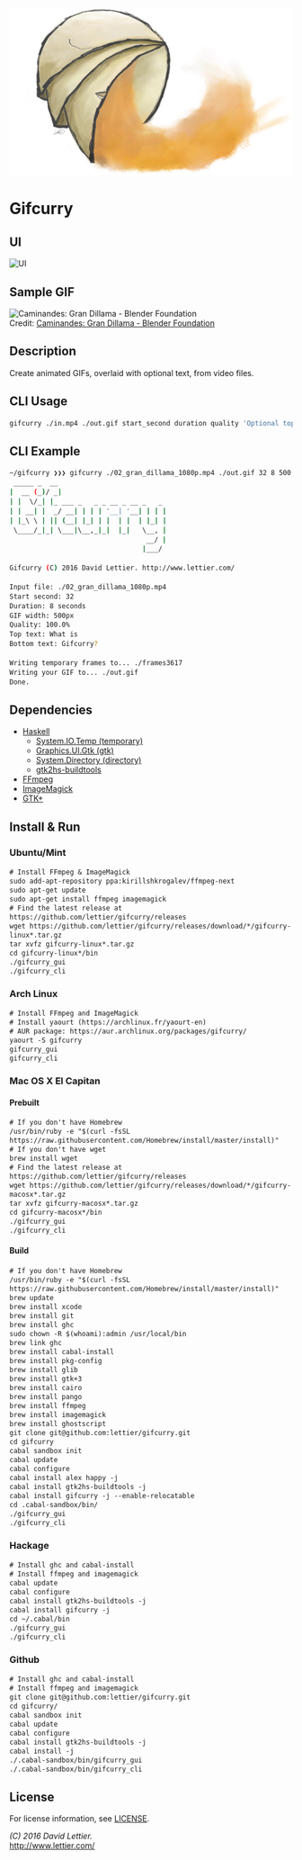 ![Gifcurry](logo.png)

# Gifcurry

## UI

![UI](ui.gif)

## Sample GIF

![Caminandes: Gran Dillama - Blender Foundation](sample.gif)  
Credit: [Caminandes: Gran Dillama - Blender Foundation](http://www.caminandes.com/)

## Description

Create animated GIFs, overlaid with optional text, from video files.

## CLI Usage

```bash
gifcurry ./in.mp4 ./out.gif start_second duration quality 'Optional top text.' 'Optional bottom text.'
```

## CLI Example

```Bash
~/gifcurry ❯❯❯ gifcurry ./02_gran_dillama_1080p.mp4 ./out.gif 32 8 500 100 'What is' 'Gifcurry?'
 _____ _  __                           
|  __ (_)/ _|                          
| |  \/_| |_ ___ _   _ _ __ _ __ _   _ 
| | __| |  _/ __| | | | '__| '__| | | |
| |_\ \ | || (__| |_| | |  | |  | |_| |
 \____/_|_| \___|\__,_|_|  |_|   \__, |
                                  __/ |
                                 |___/ 

Gifcurry (C) 2016 David Lettier. http://www.lettier.com/

Input file: ./02_gran_dillama_1080p.mp4
Start second: 32
Duration: 8 seconds
GIF width: 500px
Quality: 100.0%
Top text: What is
Bottom text: Gifcurry?

Writing temporary frames to... ./frames3617
Writing your GIF to... ./out.gif
Done.
```

## Dependencies

* [Haskell](https://www.haskell.org/platform/)
  * [System.IO.Temp (temporary)](https://hackage.haskell.org/package/temporary)
  * [Graphics.UI.Gtk (gtk)](https://hackage.haskell.org/package/gtk3)
  * [System.Directory (directory)](https://hackage.haskell.org/package/directory)
  * [gtk2hs-buildtools](https://hackage.haskell.org/package/gtk2hs-buildtools)
* [FFmpeg](https://www.ffmpeg.org/download.html)
* [ImageMagick](http://www.imagemagick.org/script/download.php)
* [GTK+](http://www.gtk.org/download/index.php)

## Install & Run

### Ubuntu/Mint

```
# Install FFmpeg & ImageMagick
sudo add-apt-repository ppa:kirillshkrogalev/ffmpeg-next
sudo apt-get update
sudo apt-get install ffmpeg imagemagick
# Find the latest release at https://github.com/lettier/gifcurry/releases
wget https://github.com/lettier/gifcurry/releases/download/*/gifcurry-linux*.tar.gz
tar xvfz gifcurry-linux*.tar.gz
cd gifcurry-linux*/bin
./gifcurry_gui
./gifcurry_cli
```

### Arch Linux

```
# Install FFmpeg and ImageMagick
# Install yaourt (https://archlinux.fr/yaourt-en)
# AUR package: https://aur.archlinux.org/packages/gifcurry/
yaourt -S gifcurry
gifcurry_gui
gifcurry_cli
```

### Mac OS X El Capitan

#### Prebuilt

```
# If you don't have Homebrew
/usr/bin/ruby -e "$(curl -fsSL https://raw.githubusercontent.com/Homebrew/install/master/install)"
# If you don't have wget
brew install wget
# Find the latest release at https://github.com/lettier/gifcurry/releases
wget https://github.com/lettier/gifcurry/releases/download/*/gifcurry-macosx*.tar.gz
tar xvfz gifcurry-macosx*.tar.gz
cd gifcurry-macosx*/bin
./gifcurry_gui
./gifcurry_cli
```

#### Build

```
# If you don't have Homebrew
/usr/bin/ruby -e "$(curl -fsSL https://raw.githubusercontent.com/Homebrew/install/master/install)"
brew update
brew install xcode
brew install git
brew install ghc
sudo chown -R $(whoami):admin /usr/local/bin
brew link ghc
brew install cabal-install
brew install pkg-config
brew install glib
brew install gtk+3
brew install cairo
brew install pango
brew install ffmpeg
brew install imagemagick
brew install ghostscript
git clone git@github.com:lettier/gifcurry.git
cd gifcurry
cabal sandbox init
cabal update
cabal configure
cabal install alex happy -j
cabal install gtk2hs-buildtools -j
cabal install gifcurry -j --enable-relocatable
cd .cabal-sandbox/bin/
./gifcurry_gui
./gifcurry_cli
```

### Hackage

```
# Install ghc and cabal-install
# Install ffmpeg and imagemagick
cabal update
cabal configure
cabal install gtk2hs-buildtools -j
cabal install gifcurry -j
cd ~/.cabal/bin
./gifcurry_gui
./gifcurry_cli
```

### Github

```
# Install ghc and cabal-install
# Install ffmpeg and imagemagick
git clone git@github.com:lettier/gifcurry.git
cd gifcurry/
cabal sandbox init
cabal update
cabal configure
cabal install gtk2hs-buildtools -j
cabal install -j
./.cabal-sandbox/bin/gifcurry_gui
./.cabal-sandbox/bin/gifcurry_cli
```

## License

For license information, see [LICENSE](LICENSE).

_(C) 2016 David Lettier._  
http://www.lettier.com/
